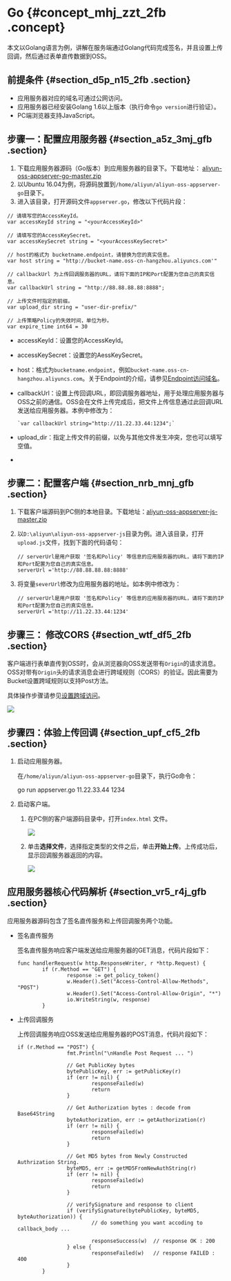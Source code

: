 # Go {#concept_mhj_zzt_2fb .concept}

本文以Golang语言为例，讲解在服务端通过Golang代码完成签名，并且设置上传回调，然后通过表单直传数据到OSS。

## 前提条件 {#section_d5p_n15_2fb .section}

-   应用服务器对应的域名可通过公网访问。
-   应用服务器已经安装Golang 1.6以上版本（执行命令`go version`进行验证）。
-   PC端浏览器支持JavaScript。

## 步骤一：配置应用服务器 {#section_a5z_3mj_gfb .section}

1.  下载应用服务器源码（Go版本）到应用服务器的目录下。下载地址： [aliyun-oss-appserver-go-master.zip](http://docs-aliyun.cn-hangzhou.oss.aliyun-inc.com/assets/attach/86983/APP_zh/1538029675267/aliyun-oss-appserver-go-master.zip)
2.  以Ubuntu 16.04为例，将源码放置到`/home/aliyun/aliyun-oss-appserver-go`目录下。
3.  进入该目录，打开源码文件`appserver.go`，修改以下代码片段：

```
// 请填写您的AccessKeyId。
var accessKeyId string = "<yourAccessKeyId>"

// 请填写您的AccessKeySecret。
var accessKeySecret string = "<yourAccessKeySecret>"

// host的格式为 bucketname.endpoint，请替换为您的真实信息。
var host string = "http://bucket-name.oss-cn-hangzhou.aliyuncs.com'"

// callbackUrl 为上传回调服务器的URL，请将下面的IP和Port配置为您自己的真实信息。
var callbackUrl string = "http://88.88.88.88:8888";

// 上传文件时指定的前缀。
var upload_dir string = "user-dir-prefix/"

// 上传策略Policy的失效时间，单位为秒。
var expire_time int64 = 30
```

-   accessKeyId：设置您的AccessKeyId。
-   accessKeySecret：设置您的AessKeySecret。
-   host：格式为`bucketname.endpoint`，例如`bucket-name.oss-cn-hangzhou.aliyuncs.com`。关于Endpoint的介绍，请参见[Endpoint访问域名](../../../../cn.zh-CN/开发指南/基本概念介绍.md#section_t3j_nmt_tdb)。
-   callbackUrl：设置上传回调URL，即回调服务器地址，用于处理应用服务器与OSS之前的通信。OSS会在文件上传完成后，把文件上传信息通过此回调URL发送给应用服务器。本例中修改为：

    ```
    `var callbackUrl string="http://11.22.33.44:1234";`
    ```

-   upload\_dir：指定上传文件的前缀，以免与其他文件发生冲突，您也可以填写空值。
-   
## 步骤二：配置客户端 {#section_nrb_mnj_gfb .section}

1.  下载客户端源码到PC侧的本地目录。下载地址：[aliyun-oss-appserver-js-master.zip](http://docs-aliyun.cn-hangzhou.oss.aliyun-inc.com/assets/attach/86983/APP_zh/1537971352825/aliyun-oss-appserver-js-master.zip)
2.  以`D:\aliyun\aliyun-oss-appserver-js`目录为例。进入该目录，打开`upload.js`文件，找到下面的代码语句：

    ```
    // serverUrl是用户获取 '签名和Policy' 等信息的应用服务器的URL，请将下面的IP和Port配置为您自己的真实信息。
    serverUrl ='http://88.88.88.88:8888'
    ```

3.  将变量`severUrl`修改为应用服务器的地址。如本例中修改为：

    ```
    // serverUrl是用户获取 '签名和Policy' 等信息的应用服务器的URL，请将下面的IP和Port配置为您自己的真实信息。
    serverUrl ='http://11.22.33.44:1234'
    ```


## 步骤三： 修改CORS {#section_wtf_df5_2fb .section}

客户端进行表单直传到OSS时，会从浏览器向OSS发送带有`Origin`的请求消息。OSS对带有`Origin`头的请求消息会进行跨域规则（CORS）的验证。因此需要为Bucket设置跨域规则以支持Post方法。

具体操作步骤请参见[设置跨域访问](../../../../cn.zh-CN/控制台用户指南/管理存储空间/设置跨域访问.md#)。

![](http://static-aliyun-doc.oss-cn-hangzhou.aliyuncs.com/assets/img/21672/153812772112308_zh-CN.png)

## 步骤四：体验上传回调 {#section_upf_cf5_2fb .section}

1.  启动应用服务器。

    在`/home/aliyun/aliyun-oss-appserver-go`目录下，执行Go命令：

    go run appserver.go 11.22.33.44 1234

2.  启动客户端。
    1.  在PC侧的客户端源码目录中，打开`index.html` 文件。

        ![](http://static-aliyun-doc.oss-cn-hangzhou.aliyuncs.com/assets/img/21672/153812772112306_zh-CN.png)

    2.  单击**选择文件**，选择指定类型的文件之后，单击**开始上传**。上传成功后，显示回调服务器返回的内容。

        ![](http://static-aliyun-doc.oss-cn-hangzhou.aliyuncs.com/assets/img/21672/153812772112309_zh-CN.png)


## 应用服务器核心代码解析 {#section_vr5_r4j_gfb .section}

应用服务器源码包含了签名直传服务和上传回调服务两个功能。

-   签名直传服务

    签名直传服务响应客户端发送给应用服务器的GET消息，代码片段如下：

    ```
    func handlerRequest(w http.ResponseWriter, r *http.Request) {   
            if (r.Method == "GET") {
                    response := get_policy_token()
                    w.Header().Set("Access-Control-Allow-Methods", "POST")
                    w.Header().Set("Access-Control-Allow-Origin", "*")
                    io.WriteString(w, response)
    		}
    ```

-   上传回调服务

    上传回调服务响应OSS发送给应用服务器的POST消息，代码片段如下：

    ```
    if (r.Method == "POST") {
                    fmt.Println("\nHandle Post Request ... ")
    
                    // Get PublicKey bytes
                    bytePublicKey, err := getPublicKey(r)
                    if (err != nil) {
                            responseFailed(w)
                            return
                    }
    
                    // Get Authorization bytes : decode from Base64String
                    byteAuthorization, err := getAuthorization(r)
                    if (err != nil) {
                            responseFailed(w)
                            return
                    }
    
                    // Get MD5 bytes from Newly Constructed Authrization String. 
                    byteMD5, err := getMD5FromNewAuthString(r)
                    if (err != nil) {
                            responseFailed(w)
                            return
                    }
    
                    // verifySignature and response to client 
                    if (verifySignature(bytePublicKey, byteMD5, byteAuthorization)) {
                            // do something you want accoding to callback_body ...
    
                            responseSuccess(w)  // response OK : 200  
                    } else {
                            responseFailed(w)   // response FAILED : 400 
                    }
            }
    ```



